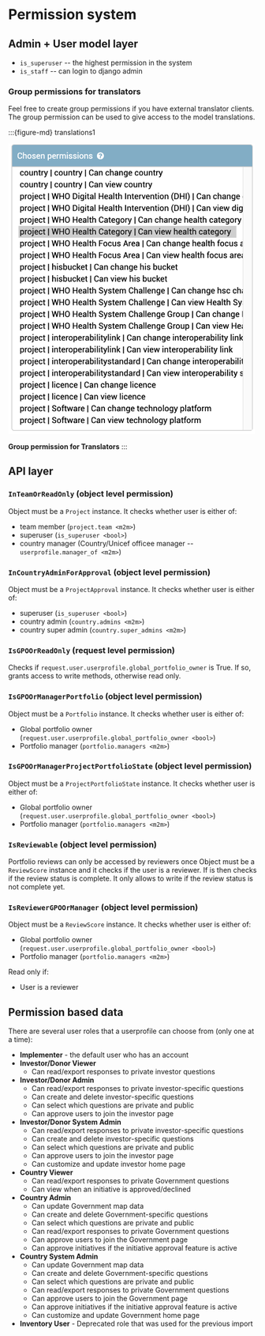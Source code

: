# Permission system

## Admin + User model layer

- `is_superuser` -- the highest permission in the system
- `is_staff` -- can login to django admin

### Group permissions for translators

Feel free to create group permissions if you have external translator clients. The group permission can be used to give access to the model translations.

:::{figure-md} translations1

<img src="./_static/images/django_admin_group_perm_translators.png" alt="system-context-diagram" class="bg-primary mb-1" width="500px">

**Group permission for Translators**
:::

## API layer

### `InTeamOrReadOnly` (object level permission)

Object must be a `Project` instance. It checks whether user is either of:
- team member (`project.team <m2m>`)
- superuser (`is_superuser <bool>`)
- country manager (Country/Unicef officee manager -- `userprofile.manager_of <m2m>`)

### `InCountryAdminForApproval` (object level permission)

Object must be a `ProjectApproval` instance. It checks whether user is either of:
- superuser (`is_superuser <bool>`)
- country admin (`country.admins <m2m>`)
- country super admin (`country.super_admins <m2m>`)

### `IsGPOOrReadOnly` (request level permission)

Checks if `request.user.userprofile.global_portfolio_owner` is True. If so, grants access to write methods, otherwise read only.

### `IsGPOOrManagerPortfolio` (object level permission)

Object must be a `Portfolio` instance. It checks whether user is either of:
- Global portfolio owner (`request.user.userprofile.global_portfolio_owner <bool>`)
- Portfolio manager (`portfolio.managers <m2m>`)

### `IsGPOOrManagerProjectPortfolioState` (object level permission)

Object must be a `ProjectPortfolioState` instance. It checks whether user is either of:
- Global portfolio owner (`request.user.userprofile.global_portfolio_owner <bool>`)
- Portfolio manager (`portfolio.managers <m2m>`)

### `IsReviewable` (object level permission)

Portfolio reviews can only be accessed by reviewers once
Object must be a `ReviewScore` instance and it checks if the user is a reviewer. If is then checks if the review status is complete. It only allows to write if the review status is not complete yet.

### `IsReviewerGPOOrManager` (object level permission)
Object must be a `ReviewScore` instance. It checks whether user is either of:
- Global portfolio owner (`request.user.userprofile.global_portfolio_owner <bool>`)
- Portfolio manager (`portfolio.managers <m2m>`)

Read only if:
- User is a reviewer


## Permission based data

There are several user roles that a userprofile can choose from (only one at a time):
- **Implementer** - the default user who has an account
- **Investor/Donor Viewer**
    - Can read/export responses to private investor questions
- **Investor/Donor Admin**
  - Can read/export responses to private investor-specific questions
  - Can create and delete investor-specific questions
  - Can select which questions are private and public
  - Can approve users to join the investor page
- **Investor/Donor System Admin**
  - Can read/export responses to private investor-specific questions
  - Can create and delete investor-specific questions
  - Can select which questions are private and public
  - Can approve users to join the investor page
  - Can customize and update investor home page
- **Country Viewer**
  - Can read/export responses to private Government questions
  - Can view when an initiative is approved/declined
- **Country Admin**
  - Can update Government map data
  - Can create and delete Government-specific questions
  - Can select which questions are private and public
  - Can read/export responses to private Government questions
  - Can approve users to join the Government page
  - Can approve initiatives if the initiative approval feature is active
- **Country System Admin**
  - Can update Government map data
  - Can create and delete Government-specific questions
  - Can select which questions are private and public
  - Can read/export responses to private Government questions
  - Can approve users to join the Government page
  - Can approve initiatives if the initiative approval feature is active
  - Can customize and update Government home page
- **Inventory User** - Deprecated role that was used for the previous import
